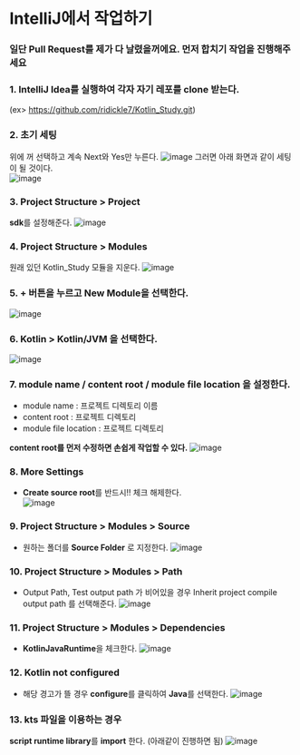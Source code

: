 # IntelliJ에서 작업하기

### 일단 Pull Request를 제가 다 날렸을꺼에요. 먼저 합치기 작업을 진행해주세요

### 1. IntelliJ Idea를 실행하여 각자 자기 레포를 clone 받는다.
(ex> https://github.com/ridickle7/Kotlin_Study.git)

### 2. 초기 세팅
위에 꺼 선택하고 계속 Next와 Yes만 누른다.
![image](https://github.com/ridickle7/Kotlin_Study/blob/master/0_study/0_reference/00_select_top%20&%20only%20next%20and%20yes.png?raw=true)
그러면 아래 화면과 같이 세팅이 될 것이다.  
![image](https://github.com/ridickle7/Kotlin_Study/blob/master/0_study/0_reference/first_status_project.png?raw=true)

### 3. Project Structure > Project 
**sdk**를 설정해준다.
![image](https://github.com/ridickle7/Kotlin_Study/blob/master/0_study/0_reference/01_setting_sdk.png?raw=true)

### 4. Project Structure > Modules
원래 있던 Kotlin_Study 모듈을 지운다.
![image](https://github.com/ridickle7/Kotlin_Study/blob/master/0_study/0_reference/02_prev_module_delete.png?raw=true)

### 5. + 버튼을 누르고 New Module을 선택한다.
![image](https://github.com/ridickle7/Kotlin_Study/blob/master/0_study/0_reference/03_plus_new_module.png?raw=true)

### 6. Kotlin > Kotlin/JVM 을 선택한다.
![image](https://github.com/ridickle7/Kotlin_Study/blob/master/0_study/0_reference/04_select_jvm.png?raw=true)

### 7. module name / content root / module file location 을 설정한다.
- module name : 프로젝트 디렉토리 이름
- content root : 프로젝트 디렉토리
- module file location : 프로젝트 디렉토리

**content root를 먼저 수정하면 손쉽게 작업할 수 있다.**
![image](https://github.com/ridickle7/Kotlin_Study/blob/master/0_study/0_reference/05_1_set_content_root_project_directory.png?raw=true)

### 8. More Settings
- **Create source root**를 반드시!! 체크 해제한다.  
![image](https://github.com/ridickle7/Kotlin_Study/blob/master/0_study/0_reference/05_2_not_checked_src.png?raw=true)

### 9. Project Structure > Modules > Source 
- 원하는 폴더를 **Source Folder** 로 지정한다.
![image](https://github.com/ridickle7/Kotlin_Study/blob/master/0_study/0_reference/06_set_sources_dir.png?raw=true)

### 10. Project Structure > Modules > Path 
- Output Path, Test output path 가 비어있을 경우 Inherit project compile output path 를 선택해준다.
![image](https://github.com/ridickle7/Kotlin_Study/blob/master/0_study/0_reference/07_set_path.png?raw=true)

### 11. Project Structure > Modules > Dependencies 
- **KotlinJavaRuntime**을 체크한다.
![image](https://github.com/ridickle7/Kotlin_Study/blob/master/0_study/0_reference/08_check_dependencies_KotlinJavaRuntime.png?raw=true)

### 12. Kotlin not configured 
- 해당 경고가 뜰 경우 **configure**를 클릭하여 **Java**를 선택한다.
![image](https://github.com/ridickle7/Kotlin_Study/blob/master/0_study/0_reference/09_set_kotlin_configure.png?raw=true)

### 13. kts 파일을 이용하는 경우 
**script runtime library**를 **import** 한다. (아래같이 진행하면 됨)
![image](https://github.com/ridickle7/Kotlin_Study/blob/master/0_study/0_reference/10_add_script_library.png?raw=true)
